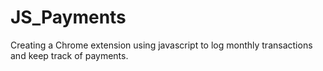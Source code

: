 # JS_Payments
Creating a Chrome extension using javascript to log monthly transactions and keep track of payments. 
